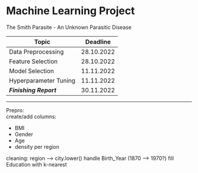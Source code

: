 # Machine Learning Project

The Smith Parasite - An Unknown Parasitic Disease


| Topic                  | Deadline    |
| ------------------     | ----------- |
| Data Preprocessing     | 28.10.2022  |
| Feature Selection      | 28.10.2022  |
| Model Selection        | 11.11.2022  |
| Hyperparameter Tuning  | 11.11.2022  |
| ***Finishing Report*** | 30.11.2022  |

---

Prepro:<br>
create/add columns:
- BMI
- Gender
- Age
- density per region
  
cleaning:
  region --> city.lower()
  handle Birth_Year (1870 --> 1970?)
  fill Education with k-nearest
